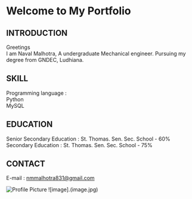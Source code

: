 # Welcome to My Portfolio

## INTRODUCTION
Greetings
<br>I am Naval Malhotra, A undergraduate Mechanical engineer. Pursuing my degree from GNDEC, Ludhiana.

## SKILL
Programming language : 
<br>Python
<br>MySQL

## EDUCATION
Senior Secondary Education : St. Thomas. Sen. Sec. School - 60%
<br>Secondary Education : St. Thomas. Sen. Sec. School - 75%

## CONTACT 
E-mail :
nmmalhotra831@gmail.com

<img src="github.com/malhotranaval831/malhotranaval.github.io/raw/main/WhatsApp%20Image%202024-07-13%20at%2022.11.58_06c9ed52.jpg" alt="Profile Picture" />
![image].(image.jpg)		

